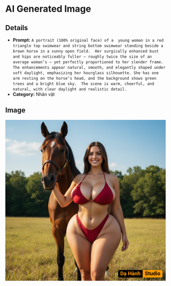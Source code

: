 # AI Generated Image

## Details
- **Prompt:** `A portrait (100% original face) of a  young woman in a red triangle top swimwear and string bottom swimwear standing beside a brown horse in a sunny open field. 
Her surgically enhanced bust and hips are noticeably fuller — roughly twice the size of an average woman’s — yet perfectly proportioned to her slender frame. The enhancements appear natural, smooth, and elegantly shaped under soft daylight, emphasizing her hourglass silhouette.
She has one arm resting on the horse’s head, and the background shows green trees and a bright blue sky. 
The scene is warm, cheerful, and natural, with clear daylight and realistic detail.`
- **Category:** Nhân vật


## Image
![AI Generated Image](./image-2025-10-18T00-38-18-852Z-ht6m7.png)
